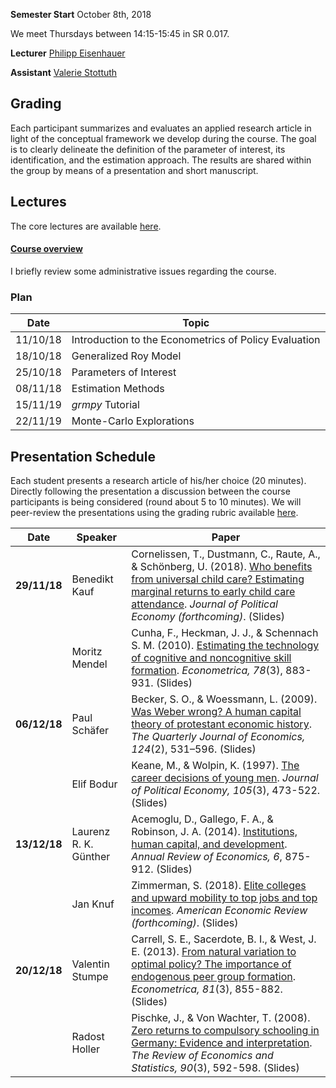 
**Semester Start** October 8th, 2018

We meet Thursdays between 14:15-15:45 in SR 0.017.

**Lecturer** [Philipp Eisenhauer](https://peisenha.github.io/build/html/index.html)

**Assistant** [Valerie Stottuth](https://github.com/vstottuth)

## Grading

Each participant summarizes and evaluates an applied research article in light of the conceptual framework we develop during the course. The goal is to clearly delineate the definition of the parameter of interest, its identification, and the estimation approach. The results are shared within the group by means of a presentation and short manuscript.

## Lectures

The core lectures are available [here](https://github.com/HumanCapitalAnalysis/econometrics/blob/master/README.md).

#### [Course overview](https://github.com/HumanCapitalAnalysis/econometrics/blob/master/iterations/bonn_ws_2018/00_course_outline.pdf)

I briefly review some administrative issues regarding the course.

### Plan

| Date      | Topic                                                  |
| ----------| ------------------------------------------------------ |
| 11/10/18  | Introduction to the Econometrics of Policy Evaluation  |
| 18/10/18  | Generalized Roy Model                                  |
| 25/10/18  | Parameters of Interest                                 |
| 08/11/18  | Estimation Methods                                     |
| 15/11/19  | *grmpy* Tutorial                                       |
| 22/11/19  | Monte-Carlo Explorations                               |

## Presentation Schedule

Each student presents a research article of his/her choice (20 minutes). Directly following the presentation a discussion between the course participants is being considered (round about 5 to 10 minutes). We will peer-review the presentations using the grading rubric available [here](https://github.com/HumanCapitalAnalysis/econometrics/blob/master/material/presentation-grading.pdf).



| Date         | Speaker      | Paper        |
| ------------ | ------------ | ------------ |
| **29/11/18** | Benedikt Kauf | Cornelissen, T., Dustmann, C., Raute, A., & Schönberg, U. (2018). [Who benefits from universal child care? Estimating marginal returns to early child care attendance](https://www.journals.uchicago.edu/doi/pdfplus/10.1086/699979). *Journal of Political Economy (forthcoming)*. (Slides) |
|              | Moritz Mendel | Cunha, F., Heckman, J. J., & Schennach S. M. (2010). [Estimating the technology of cognitive and noncognitive skill formation](http://jenni.uchicago.edu/papers/Cunha_Heckman_etal_2010_Econometrica_v78_n3.pdf). *Econometrica, 78*(3), 883-931. (Slides) |
| **06/12/18** | Paul Schäfer | Becker, S. O., & Woessmann, L. (2009). [Was Weber wrong? A human capital theory of protestant economic history](https://academic.oup.com/qje/article/124/2/531/1905076). *The Quarterly Journal of Economics, 124*(2), 531–596. (Slides) |
|              | Elif Bodur | Keane, M., & Wolpin, K. (1997). [The career decisions of young men](https://www.jstor.org/stable/10.1086/262080?seq=1#metadata_info_tab_contents6th). *Journal of Political Economy, 105*(3), 473-522. (Slides) |
| **13/12/18** | Laurenz R. K. Günther | Acemoglu, D., Gallego, F. A., & Robinson, J. A. (2014). [Institutions, human capital, and development](https://www.annualreviews.org/doi/10.1146/annurev-economics-080213-041119). *Annual Review of Economics, 6*, 875-912. (Slides) |
|              | Jan Knuf | Zimmerman, S. (2018). [Elite colleges and upward mobility to top jobs and top incomes](http://faculty.chicagobooth.edu/seth.zimmerman/research/papers/Zimmerman_Top_Jobs_maintext.pdf). *American Economic Review (forthcoming)*. (Slides) |
| **20/12/18** | Valentin Stumpe | Carrell, S. E., Sacerdote, B. I., & West, J. E. (2013). [From natural variation to optimal policy? The importance of endogenous peer group formation](https://onlinelibrary.wiley.com/doi/pdf/10.3982/ECTA10168). *Econometrica, 81*(3), 855-882. (Slides) |
|              | Radost Holler | Pischke, J., & Von Wachter, T. (2008). [Zero returns to compulsory schooling in Germany: Evidence and interpretation](https://www.jstor.org/stable/pdf/40043170.pdf). *The Review of Economics and Statistics, 90*(3), 592-598. (Slides) |

